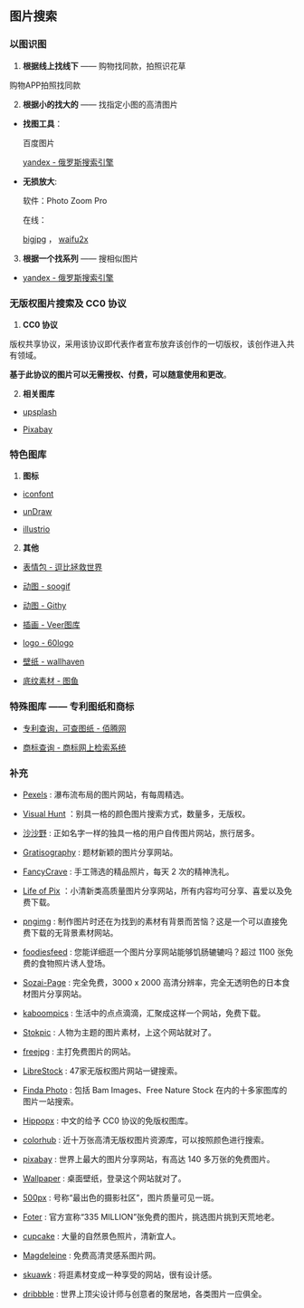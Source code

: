 ## 图片搜索

### 以图识图
1. **根据线上找线下** —— 购物找同款，拍照识花草
  
  购物APP拍照找同款

2. **根据小的找大的** —— 找指定小图的高清图片

- **找图工具**：

  百度图片

  [yandex - 俄罗斯搜索引擎](https://yandex.com/)

- **无损放大**:

  软件：Photo Zoom Pro

  在线：

  [bigjpg](https://bigjpg.com/) ， [waifu2x](http://waifu2x.udp.jp/)

3. **根据一个找系列** —— 搜相似图片
  
- [yandex - 俄罗斯搜索引擎](https://yandex.com/)

### 无版权图片搜索及 CC0 协议
1. **CC0 协议**

  版权共享协议，采用该协议即代表作者宣布放弃该创作的一切版权，该创作进入共有领域。
  
  **基于此协议的图片可以无需授权、付费，可以随意使用和更改**。

2. **相关图库**

- [upsplash](http://ww31.upsplash.com/)

- [Pixabay](https://pixabay.com/)

### 特色图库

1. **图标**
  
- [iconfont](https://www.iconfont.cn/)

- [unDraw](https://undraw.co/illustrations)
  
- [illustrio](https://illustrio.com/)

2. **其他**

- [表情包 - 逗比拯救世界](http://www.dbbqb.com/)

- [动图 - soogif](https://www.soogif.com/)
  
- [动图 - Githy](https://www.githy.com/)

- [插画 - Veer图库](https://www.veer.com/)

- [logo - 60logo](https://www.60logo.com/)

- [壁纸 - wallhaven](https://wallhaven.cc/)

- [底纹素材 - 图鱼](http://www.hituyu.com/)


### 特殊图库 —— 专利图纸和商标

- [专利查询，可查图纸 - 佰腾网](https://www.baiten.cn/)

- [商标查询 - 商标网上检索系统](http://wsjs.saic.gov.cn/txnT01.do)

### 补充

- [Pexels](https://www.pexels.com) : 瀑布流布局的图片网站，有每周精选。

- [Visual Hunt](https://visualhunt.com) ：别具一格的颜色图片搜索方式，数量多，无版权。

- [沙沙野](https://www.ssyer.com) : 正如名字一样的独具一格的用户自传图片网站，旅行居多。

- [Gratisography](https://gratisography.com) : 题材新颖的图片分享网站。

- [FancyCrave](https://fancycrave.com) : 手工筛选的精品照片，每天 2 次的精神洗礼。

- [Life of Pix](https://www.lifeofpix.com) ：小清新类高质量图片分享网站，所有内容均可分享、喜爱以及免费下载。

- [pngimg](https://pngimg.com) : 制作图片时还在为找到的素材有背景而苦恼？这是一个可以直接免费下载的无背景素材网站。

- [foodiesfeed](https://www.foodiesfeed.com) : 您能详细逛一个图片分享网站能够饥肠辘辘吗？超过 1100 张免费的食物照片诱人登场。

- [Sozai-Page](https://www.sozai-page.com) : 完全免费，3000 x 2000 高清分辨率，完全无透明色的日本食材图片分享网站。

- [kaboompics](https://kaboompics.com) : 生活中的点点滴滴，汇聚成这样一个网站，免费下载。

- [Stokpic](https://stokpic.com) : 人物为主题的图片素材，上这个网站就对了。

- [freejpg](https://en.freejpg.com.ar) : 主打免费图片的网站。

- [LibreStock](https://librestock.com) : 47家无版权图片网站一键搜索。

- [Finda Photo](https://www.chamberofcommerce.org/findaphoto/) : 包括 Bam Images、Free Nature Stock 在内的十多家图库的图片一站搜索。

- [Hippopx](https://www.hippopx.com/zh) : 中文的给予 CC0 协议的免版权图库。

- [colorhub](https://colorhub.me) : 近十万张高清无版权图片资源库，可以按照颜色进行搜索。

- [pixabay](https://pixabay.com) : 世界上最大的图片分享网站，有高达 140 多万张的免费图片。

- [Wallpaper](https://www.wallpaper.com) : 桌面壁纸，登录这个网站就对了。

- [500px](https://500px.com) : 号称“最出色的摄影社区”，图片质量可见一斑。

- [Foter](https://foter.com) : 官方宣称“335 MILLION”张免费的图片，挑选图片挑到天荒地老。

- [cupcake](https://cupcake.nilssonlee.se) : 大量的自然景色照片，清新宜人。

- [Magdeleine](https://magdeleine.co/people/) : 免费高清灵感系图片网。

- [skuawk](https://skuawk.com) : 将逛素材变成一种享受的网站，很有设计感。

- [dribbble](https://dribbble.com) : 世界上顶尖设计师与创意者的聚居地，各类图片一应俱全。
